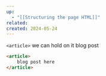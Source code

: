 ```yaml
---
up:
  - "[[Structuring the page HTML]]"
related: 
created: 2024-05-24
---
```

`<article>` we can hold on it blog post

```HTML
<article>
	blog post here
</article>
```